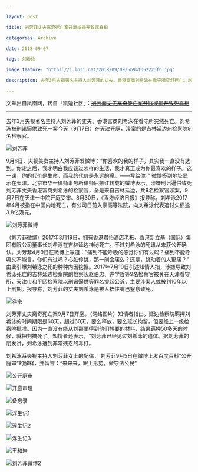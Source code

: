 ```yaml
---

layout: post

title: 刘芳菲丈夫离奇死亡案开庭或揭开致死真相

categories: Archive

date: 2018-09-07

tags: 刘希泳

image_feature: "https://i.loli.net/2018/09/09/5b94f352223fb.jpg"

description: 去年3月央视著名主持人刘芳菲的丈夫、香港富商刘希泳在看守所突然死亡。刘希泳被刑讯逼供致死一案9月7日在天津开庭，9名检察官涉案，9月7日在天津一中院开庭受审。

---
```


文章出自凤凰网，转自「凯迪社区」：~~[刘芳菲丈夫离奇死亡案开庭或揭开致死真相](http://m.kdnet.net/topic-12943210.html)~~

---

去年3月央视著名主持人刘芳菲的丈夫、香港富商刘希泳在看守所突然死亡。刘希泳被刑讯逼供致死一案今天（9月7日）在天津开庭，涉案的是吉林延边州检察院9名检察官。

![刘芳菲](https://i.loli.net/2018/09/09/5b94f352223fb.jpg)

9月6日，央视美女主持人刘芳菲发微博：“你喜欢的我的样子，其实我一直没有达到。你走之后，我才明白我应该过怎样的生活，我才真正成为你最喜欢的样子。这一课，你的代价是生命，而我的代价是永远的痛。——写给你。” 微博签到地址显示在天津。北京市华一律师事务所律师屈振红转载的微博表示，涉嫌刑讯逼供致死刘芳菲丈夫香港富商刘希泳的检察官，全是来自吉林延边，共9名检察官涉案，9月7日在天津一中院开庭受审。8月30日，《香港经济日报》报导称，刘希泳2017年4月被指在中国内地死亡，有公司日前入禀高等法院，向刘希泳代表追讨欠债逾3.8亿港元。

![刘芳菲微博](https://i.loli.net/2018/09/09/5b94f38f7441b.jpg)

（刘芳菲微博）2017年3月19日，拥有香港君怡酒店老板、香港新立基（国际）集团有限公司董事长刘希泳在吉林延边神秘死亡。不过刘希泳的死讯从未获公开确认。刘芳菲4月9日在微博上写道：“痛到不能呼吸的感觉你们有过吗？痛到不能呼吸又不能言，你们有过吗？心脏停跳，那一刻会痛么？还是，跳动着的人更痛？” 由此引爆刘希泳之死的种种内因挖掘。2017年7月10日引述知情人指，涉嫌导致刘希泳死亡的吉林延边检察院副检察长赵伯忠、许学哲等9名检察官被关在天津看守所，天津市和平区检察院以刑讯逼供等罪名提起公诉，主要涉案人或被判10年以上刑期。报导称，刘芳菲的丈夫刘希泳是被人捂住嘴巴窒息致死。

![卷宗](https://i.loli.net/2018/09/09/5b94f3e027d63.jpg)

刘芳菲丈夫离奇死亡案9月7日开庭。（网络图片）知情者指出，延边检察院羁押刘希泳的时间期限是60天，超过60天，要么释放，要么延长拘留，但要经上一级检察院批准。因为一直没有能从刘那里得到他们想要的材料，结果羁押50多天的时候，就把刘搞死了。知情者还表示，“刘芳菲已经见过刘希泳的遗体。据刘芳菲的朋友讲，刘希泳遭到非常残忍的毒打。

刘希泳系央视主持人刘芳菲女士的配偶 。刘芳菲9月5日在微博上发百度百科“公开庭审”的解释，并留言：“来来来，跟上形势，做守法公民”

![公开庭审](https://i.loli.net/2018/09/09/5b94f42d65268.png)

![开庭审理](https://i.loli.net/2018/09/09/5b94f440a49c7.png)

![备忘录](https://i.loli.net/2018/09/09/5b94f47619af5.jpg)

![浮生记1](https://i.loli.net/2018/09/09/5b94f4a4252ee.jpg)

![浮生记2](https://i.loli.net/2018/09/09/5b94f4aaa41fd.png)

![浮生记3](https://i.loli.net/2018/09/09/5b94f4c81f508.png)

![王和岩](https://i.loli.net/2018/09/09/5b94f4ec22caa.jpg)

![刘芳菲微博2](https://i.loli.net/2018/09/09/5b94f51a8947b.jpg)
